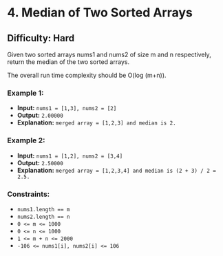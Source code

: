 # 4. Median of Two Sorted Arrays
## Difficulty: Hard

Given two sorted arrays nums1 and nums2 of size m and n respectively, return the median of the two sorted arrays.

The overall run time complexity should be O(log (m+n)).

### Example 1:
+ **Input:** ```nums1 = [1,3], nums2 = [2]```
+ **Output:** ```2.00000```
+ **Explanation:** ```merged array = [1,2,3] and median is 2.```

### Example 2:
+ **Input:** ```nums1 = [1,2], nums2 = [3,4]```
+ **Output:** ```2.50000```
+ **Explanation:** ```merged array = [1,2,3,4] and median is (2 + 3) / 2 = 2.5.```
 
### Constraints:
+ ```nums1.length == m```
+ ```nums2.length == n```
+ ```0 <= m <= 1000```
+ ```0 <= n <= 1000```
+ ```1 <= m + n <= 2000```
+ ```-106 <= nums1[i], nums2[i] <= 106```

